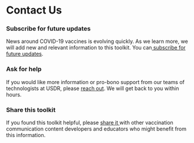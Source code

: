 # Contact Us

### Subscribe for future updates

News around COVID-19 vaccines is evolving quickly. As we learn more, we will add new and relevant information to this toolkit. You can[ subscribe for future updates](https://forms.gle/Wa6RoWHWSdEQevhk7).

### Ask for help

If you would like more information or pro-bono support from our teams of technologists at USDR, please [reach out](https://www.usdigitalresponse.org/request-help/). We will get back to you within hours.

### Share this toolkit

If you found this toolkit helpful, please [share it ](https://www.linkedin.com/company/usdr)with other vaccination communication content developers and educators who might benefit from this information.

